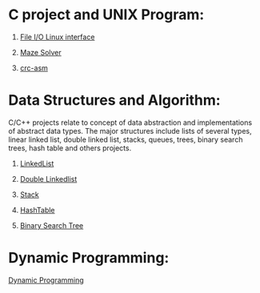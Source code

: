 # C project and UNIX Program: 

1. [File I/O Linux interface](https://github.com/danghai/C-projects-and-Data-Structure/tree/master/linux_programming_interface/file-IO)

2. [Maze Solver](https://github.com/danghai/C-projects-and-Data-Structure/tree/master/maze-solver)

3. [crc-asm](https://github.com/danghai/C-projects-and-Data-Structure/tree/master/crc-asm)

# Data Structures and Algorithm: 
C/C++ projects relate to concept of data abstraction and implementations of abstract data types. 
The major structures include lists of several types, linear linked list, double linked list, stacks, queues, trees, binary search trees, 
hash table and others projects.  

1. [LinkedList](https://github.com/danghai/C-projects-and-Data-Structure/tree/master/Data_Structure/linkedlist)

2. [Double Linkedlist](https://github.com/danghai/C-projects-and-Data-Structure/tree/master/Data_Structure/double-linkedlist)

3. [Stack](https://github.com/danghai/C-projects-and-Data-Structure/tree/master/Data_Structure/stack)

3. [HashTable](https://github.com/danghai/C-projects-and-Data-Structure/tree/master/Data_Structure/hashTable)

4. [Binary Search Tree](https://github.com/danghai/C-projects-and-Data-Structure/tree/master/Data_Structure/bstTree)

# Dynamic Programming:

[Dynamic Programming](https://github.com/danghai/C-projects-and-Data-Structure/tree/master/Dynamic_Programming)




